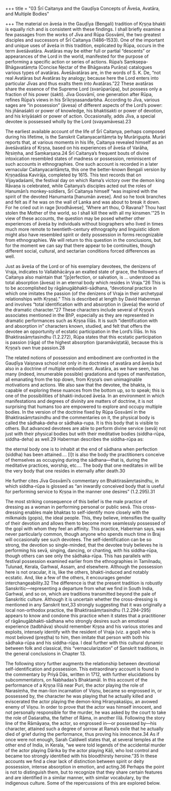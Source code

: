 +++
title = "03 Śrī Caitanya and the Gauḍīya Concepts of Āveśa, Avatāra, and Multiple Bodies"

+++
The material on āveśa in the Gauḍīya (Bengali) tradition of Kṛṣṇa bhakti is equally rich and is consistent with these findings. I shall briefly examine a few passages from the works of Jīva and Rūpa Gosvāmī, the two greatest disciples and successors of Śrī Caitanya (1486–1533). One of the important and unique uses of āveśa in this tradition, explicated by Rūpa, occurs in the term āveśāvatāra. Avatāras may be either full or partial “descents” or appearances of the Lord in the world, manifested for the purpose of performing a specific action or series of actions. Rūpa’s Saṃkṣepa-Bhāgavatāmṛta (Concise Nectar of the Bhāgavata Purāṇa) catalogues various types of avatāras. Āveśāvatāras are, in the words of S. K. De, “not real Avatāras but Avatāras by analogy; because here the Lord enters into particular Jīvas and thus exalts them into Avatāras.”22 These avatāras share the essence of the Supreme Lord (svarūparūpa), but possess only a fraction of his power (śakti). Jīva Gosvāmī, one generation after Rūpa, refines Rūpa’s views in his Śrīkṛṣṇasandarbha. According to Jīva, various sages are “in possession” (āvesa) of different aspects of the Lord’s power: his jñānaśakti or power of knowledge, his bhaktiśakti or power of devotion, and his kriyāśakti or power of action. Occasionally, adds Jīva, a special devotee is possessed wholly by the Lord (svayamāvesa).23

The earliest available account of the life of Śrī Caitanya, perhaps composed during his lifetime, is the Sanskrit Caitanyacaritāmṛta by Murārigupta. Murāri reports that, at various moments in his life, Caitanya revealed himself as an āveśāvatāra of Kṛṣṇa, based on his experiences of āveśa of Varāha, Nṛsiṃha, and Saṃkarṣaṇa.24 Śrī Caitanya’s frequent bouts of divine intoxication resembled states of madness or possession, reminiscent of such accounts in ethnographies. One such account is recorded in a later vernacular Caitanyacaritāmṛta, this one the better-known Bengali version by Kṛṣṇadāsa Kavirāja, completed by 1615. This text records that on Vijayadaśamī, the festival day on which Rama’s victory over the demon king Rāvaṇa is celebrated, while Caitanya’s disciples acted out the roles of Hanumān’s monkey-soldiers, Śrī Caitanya himself “was inspired with the spirit of the devoted Hanumanta [hanumān avese]. And so he took branches and felt as if he was on the wall of Lanka and was about to break it down. For he cried out in rage [krodhāvese], ‘Where art thou, O Ravana? Thou hast stolen the Mother of the world, so I shall kill thee with all my kinsmen.’”25 In view of these accounts, the question may be posed whether other experiences of āveśa by individuals without biographers who lived in times much more remote to twentieth-century ethnography and linguistic idiom might also have resembled spirit or deity possession in forms recognizable from ethnographies. We will return to this question in the conclusions, but for the moment we can say that there appear to be continuities, though different social, cultural, and sectarian conditions forced differences as well.

Just as āveśa of the Lord or of his exemplary devotees, the denizens of Vraja, indicates to Vallabhācārya an exalted state of grace, the followers of Caitanya also maintain that “[p]erfection, or salvation, is … understood as total absorption (āvesa) in an eternal body which resides in Vraja.”26 This is to be accomplished by rāgānugābhakti-sādhana, “devotional practice in which one imitates the passion (of the denizens of Vraja in their archetypal relationships with Kṛṣṇa).” This is described at length by David Haberman and involves “total identification with and absorption in (āveśa) the world of the dramatic character.”27 These characters include several of Kṛṣṇa’s associates mentioned in the BhP, especially as they are represented in dramatic performances such as Kṛṣṇa līlās. It is such “identification with and absorption in” characters known, studied, and felt that offers the devotee an opportunity of ecstatic participation in the Lord’s līlās. In his Bhaktirasāmṛtasindhu (1.2.272), Rūpa states that this ecstatic participation is passion (rāga) of the highest absorption (paramāviṣṭatā), because this is Kṛṣṇa’s own true passion.28

The related notions of possession and embodiment are confronted in the Gauḍīya Vaiṣṇava school not only in its doctrines of avatāra and āveśa but also in a doctrine of multiple embodiment. Avatāra, as we have seen, has many (indeed, innumerable possible) gradations and types of manifestation, all emanating from the top down, from Kṛṣṇa’s own unimaginable motivations and actions. We also saw that the devotee, the bhakta, is capable of exploring these nuances from the bottom up, so to speak; this is one of the possibilities of bhakti-induced āveśa. In an environment in which manifestations and degrees of divinity are matters of doctrine, it is not surprising that humans too are empowered to explore and occupy multiple bodies. In the version of the doctrine fixed by Rūpa Gosvāmī in the Bhaktirasāmṛtasindhu and the commentaries on it, the physical body is called the sādhaka-deha or sādhaka-rupa. It is this body that is visible to others. But advanced devotees are able to perform divine service (sevā) not just with their physical bodies but with their meditative bodies (siddha-rūpa, siddha-deha) as well.29 Haberman describes the siddha-rūpa as:

the eternal body one is to inhabit at the end of sādhana when perfection (siddha) has been attained.… [I]t is also the body the practitioners conceive of themselves as occupying during the sādhana—that is, during the meditative practices, worship, etc.… The body that one meditates in will be the very body that one resides in eternally after death.30

He further cites Jīva Gosvāmī’s commentary on Bhaktirasāmṛtasindhu, in which siddha-rūpa is glossed as “an inwardly conceived body that is useful for performing service to Kṛṣṇa in the manner one desires” (1.2.295).31

The most striking consequence of this belief is the male practice of dressing as a woman in performing personal or public sevā. This cross-dressing enables male bhaktas to self-identify more closely with the milkmaids (gopis), the ideal people. This, they believe, intensifies the quality of their devotion and allows them to become more seamlessly possessed of the gopī with whom they feel an affinity. This practice, Haberman says, was never particularly common, though anyone who spends much time in Braj will occasionally see such devotees. The self-identification can be so strong, the devotion so single-minded, that the devotee truly believes he is performing his sevā, singing, dancing, or chanting, with his siddha-rūpa, though others can see only the sādhaka-rūpa. This has parallels with festival possession examined earlier from the ethnographies in Tamilnadu, Tulunad, Kerala, Garhwal, Assam, and elsewhere. Although the possession here is not oracular, it is, like the others, bhakti-induced and notably ecstatic. And, like a few of the others, it encourages gender interchangeability.32 The difference is that the present tradition is robustly Sanskritic—representing a departure from what we find in South India, Garhwal, and so on, which are traditions transmitted beyond the pale of Sanskritic culture. Although it is uncertain whether the cross-dressing is mentioned in any Sanskrit text,33 strongly suggesting that it was originally a local non-orthodox practice, the Bhaktirasāmṛtasindhu (1.2.294–295) appears to know and condone this practice when it states that a practitioner of rāgānugābhakti-sādhana who strongly desires such an emotional experience (tadbhāva) should remember Kṛṣṇa and his various stories and exploits, intensely identify with the resident of Vraja (viz. a gopī) who is most beloved (preṣṭha) to him, then imitate that person with both his sādhaka-rūpa and his siddha-rūpa. I deal further with this cultural dynamic between folk and classical, this “vernacularization” of Sanskrit traditions, in the general conclusions in Chapter 13.

The following story further augments the relationship between devotional self-identification and possession. This extraordinary account is found in the commentary by Priyā Dās, written in 1712, with further elucidations by subcommentators, on Nabhadas’s Bhaktamāl. In this account of the performance of a Kṛṣṇa līlā near Puri, the actor playing the role of Narasiṃha, the man-lion incarnation of Viṣṇu, became so engrossed in, or possessed by, the character he was playing that he actually killed and eviscerated the actor playing the demon-king Hiraṇyakaśipu, an avowed enemy of Viṣṇu. In order to prove that the actor was himself innocent, and not personally responsible for the murder, he was asked by the court to take the role of Daśaratha, the father of Rāma, in another līlā. Following the story line of the Rāmāyaṇa, the actor, so engrossed in—or possessed by—his character, attained such a degree of sorrow at Rama’s exile that he actually died of grief during the performance, thus proving his innocence.34 As if once were not enough, Sarah Caldwell states that, at several temples at the other end of India, in Kerala, “we were told legends of the accidental murder of the actor playing Dārika by the actor playing Kāḷi, who lost control and became too strongly identified with his bloodthirsty heroine.”35 In these accounts we find a clear lack of distinction between spirit or deity possession, intense absorption in emotion, and acting.36 Perhaps the point is not to distinguish them, but to recognize that they share certain features and are identified in a similar manner, with similar vocabulary, by the indigenous culture. Some of the repercussions of this are explored below.
